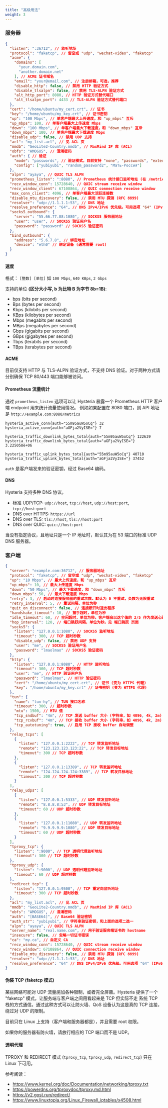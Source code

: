 ```yaml
---
title: "高级用法"
weight: 3
---
```


### 服务器

```json
{
  "listen": ":36712", // 监听地址
  "protocol": "faketcp", // 留空或 "udp", "wechat-video", "faketcp"
  "acme": {
    "domains": [
      "your.domain.com",
      "another.domain.net"
    ], // ACME 证书域名
    "email": "your@email.com", // 注册邮箱，可选，推荐
    "disable_http": false, // 禁用 HTTP 验证方式
    "disable_tlsalpn": false, // 禁用 TLS-ALPN 验证方式
    "alt_http_port": 8080, // HTTP 验证方式替代端口
    "alt_tlsalpn_port": 4433 // TLS-ALPN 验证方式替代端口
  },
  "cert": "/home/ubuntu/my_cert.crt", // 证书
  "key": "/home/ubuntu/my_key.crt", // 证书密钥
  "up": "100 Mbps", // 单客户端最大上传速度，和 "up_mbps" 互斥
  "up_mbps": 100, // 单客户端最大上传速度 Mbps
  "down": "100 Mbps", // 单客户端最大下载速度，和 "down_mbps" 互斥
  "down_mbps": 100, // 单客户端最大下载速度 Mbps
  "disable_udp": false, // 禁用 UDP 支持
  "acl": "my_list.acl", // 见 ACL 页
  "mmdb": "GeoLite2-Country.mmdb", // MaxMind IP 库 (ACL)
  "obfs": "AMOGUS", // 混淆密码
  "auth": { // 验证
    "mode": "passwords", // 验证模式，目前支持 "none", "passwords", "external"。关于 external 见 外部验证接入 页面
    "config": ["yubiyubi", "random_password2", "Мать-Россия"]
  },
  "alpn": "ayaya", // QUIC TLS ALPN
  "prometheus_listen": ":8080", // Prometheus 统计接口监听地址 (在 /metrics)
  "recv_window_conn": 15728640, // QUIC stream receive window
  "recv_window_client": 67108864, // QUIC connection receive window
  "max_conn_client": 4096, // 单客户端最大活跃连接数
  "disable_mtu_discovery": false, // 禁用 MTU 探测 (RFC 8899)
  "resolver": "udp://1.1.1.1:53", // DNS 地址
  "resolve_preference": "64", // DNS IPv4/IPv6 优先级。可用选项 "64" (IPv6 优先，可回落到 IPv4) "46" (IPv4 优先，可回落到 IPv6) "6" (仅 IPv6) "4" (仅 IPv4)
  "socks5_outbound": {
    "server": "55.66.77.88:1080", // SOCKS5 服务器地址
    "user": "user", // SOCKS5 验证用户名
    "password": "password" // SOCKS5 验证密码
  },
  "bind_outbound": {
    "address": "5.6.7.8", // 绑定地址
    "device": "eth0" // 绑定设备 (通常需要 root)
  }
}
```

#### 速度

格式： `[整数] [单位]` 如 `100 Mbps`, `640 KBps`, `2 Gbps`

支持的单位 **(区分大小写, b 为比特 B 为字节 8b=1B)**:
- bps (bits per second)
- Bps (bytes per second)
- Kbps (kilobits per second)
- KBps (kilobytes per second)
- Mbps (megabits per second)
- MBps (megabytes per second)
- Gbps (gigabits per second)
- GBps (gigabytes per second)
- Tbps (terabits per second)
- TBps (terabytes per second)

#### ACME

目前仅支持 HTTP 与 TLS-ALPN 验证方式，不支持 DNS 验证。对于两种方式请分别确保 TCP 80/443 端口能够被访问。

#### Prometheus 流量统计

通过 `prometheus_listen` 选项可以让 Hysteria 暴露一个 Prometheus HTTP 客户端 endpoint 用来统计流量使用情况。
例如如果配置在 8080 端口，则 API 地址是 `http://example.com:8080/metrics`

```text
hysteria_active_conn{auth="55m95auW5oCq"} 32
hysteria_active_conn{auth="aGFja2VyISE="} 7

hysteria_traffic_downlink_bytes_total{auth="55m95auW5oCq"} 122639
hysteria_traffic_downlink_bytes_total{auth="aGFja2VyISE="} 3.225058e+06

hysteria_traffic_uplink_bytes_total{auth="55m95auW5oCq"} 40710
hysteria_traffic_uplink_bytes_total{auth="aGFja2VyISE="} 37452
```

`auth` 是客户端发来的验证密钥，经过 Base64 编码。

#### DNS

Hysteria 支持多种 DNS 协议。

- 标准 UDP/TCP: `udp://host`, `tcp://host`, `udp://host:port`, `tcp://host:port`
- DNS over HTTPS: `https://url`
- DNS over TLS: `tls://host`, `tls://host:port`
- DNS over QUIC: `quic://host:port`

当没有指定协议，且地址只是一个 IP 地址时，默认其为在 53 端口的标准 UDP DNS 服务器。

### 客户端

```json
{
  "server": "example.com:36712", // 服务器地址
  "protocol": "faketcp", // 留空或 "udp", "wechat-video", "faketcp"
  "up": "10 Mbps", // 最大上传速度，和 "up_mbps" 互斥
  "up_mbps": 10, // 最大上传速度 Mbps
  "down": "50 Mbps", // 最大下载速度，和 "down_mbps" 互斥
  "down_mbps": 50, // 最大下载速度 Mbps
  "retry": 3, // 启动时连接服务器的重试次数。默认为 0 不重试，负数为无限重试
  "retry_interval": 5, // 重试间隔，单位为秒
  "quit_on_disconnect": false, // 连接断开时退出程序
  "handshake_timeout": 10, // 握手超时，单位为秒
  "idle_timeout": 60, // 空闲超时，单位为秒。客户端会以这个值的 2/5 作为发送心跳包的间隔
  "hop_interval": 120, // 端口跳跃间隔，单位为秒。见 端口跳跃 页面
  "socks5": {
    "listen": "127.0.0.1:1080", // SOCKS5 监听地址
    "timeout": 300, // TCP 超时秒数
    "disable_udp": false, // 禁用 UDP 支持
    "user": "me", // SOCKS5 验证用户名
    "password": "lmaolmao" // SOCKS5 验证密码
  },
  "http": {
    "listen": "127.0.0.1:8080", // HTTP 监听地址
    "timeout": 300, // TCP 超时秒数
    "user": "me", // HTTP 验证用户名
    "password": "lmaolmao", // HTTP 验证密码
    "cert": "/home/ubuntu/my_cert.crt", // 证书 (变为 HTTPS 代理)
    "key": "/home/ubuntu/my_key.crt" // 证书密钥 (变为 HTTPS 代理)
  },
  "tun": {
    "name": "tun-hy", // TUN 接口名称
    "timeout": 300, // 超时秒数
    "mtu": 1500, // MTU 值
    "tcp_sndbuf": "4m", // TCP 发送 buffer 大小 (字符串，如 4096, 4k, 2m)
    "tcp_rcvbuf": "4m", // TCP 接收 buffer 大小 (字符串，如 4096, 4k, 2m)
    "tcp_autotuning": true, // 启用 TCP 接收 buffer 自动调整
  },
  "relay_tcps": [
    {
      "listen": "127.0.0.1:2222", // TCP 转发监听地址
      "remote": "123.123.123.123:22", // TCP 转发目标地址
      "timeout": 300 // TCP 超时秒数
    },
    {
      "listen": "127.0.0.1:13389", // TCP 转发监听地址
      "remote": "124.124.124.124:3389", // TCP 转发目标地址
      "timeout": 300 // TCP 超时秒数
    }
  ],
  "relay_udps": [
    {
      "listen": "127.0.0.1:5333", // UDP 转发监听地址
      "remote": "8.8.8.8:53", // UDP 转发目标地址
      "timeout": 60 // UDP 超时秒数
    },
    {
      "listen": "127.0.0.1:11080", // UDP 转发监听地址
      "remote": "9.9.9.9.9:1080", // UDP 转发目标地址
      "timeout": 60 // UDP 超时秒数
    }
  ],
  "tproxy_tcp": {
    "listen": ":9000", // TCP 透明代理监听地址
    "timeout": 300 // TCP 超时秒数
  },
  "tproxy_udp": {
    "listen": ":9000", // UDP 透明代理监听地址
    "timeout": 60 // UDP 超时秒数
  },
  "redirect_tcp": {
    "listen": "127.0.0.1:9500", // TCP 重定向监听地址
    "timeout": 300 // TCP 超时秒数
  },
  "acl": "my_list.acl", // 见 ACL 页
  "mmdb": "GeoLite2-Country.mmdb", // MaxMind IP 库 (ACL)
  "obfs": "AMOGUS", // 混淆密码
  "auth": "[BASE64]", // Base64 验证密钥
  "auth_str": "yubiyubi", // 字符串验证密钥，和上面的选项二选一
  "alpn": "ayaya", // QUIC TLS ALPN
  "server_name": "real.name.com", // 用于验证服务端证书的 hostname
  "insecure": false, // 忽略一切证书错误 
  "ca": "my.ca", // 自定义 CA
  "recv_window_conn": 15728640, // QUIC stream receive window
  "recv_window": 67108864, // QUIC connection receive window
  "disable_mtu_discovery": false, // 禁用 MTU 探测 (RFC 8899)
  "resolver": "udp://1.1.1.1:53", // DNS 地址
  "resolve_preference": "64" // DNS IPv4/IPv6 优先级。可用选项 "64" (IPv6 优先，可回落到 IPv4) "46" (IPv4 优先，可回落到 IPv6) "6" (仅 IPv6) "4" (仅 IPv4)
}
```

#### 伪装 TCP (faketcp 模式)

某些网络可能对 UDP 流量施加各种限制，或者完全屏蔽。Hysteria 提供了一个 "faketcp" 模式，让服务端与客户端之间用看起来是 TCP 但实际不走
系统 TCP 栈的方式通信。通过这种方式可以让防火墙、QoS 设备认为这是真的 TCP 连接，绕过对 UDP 的限制。

目前只在 Linux 上支持（客户端和服务器都是），并且需要 root 权限。

如果你的服务器有防火墙，请放行相应的 TCP 端口而不是 UDP。

#### 透明代理

TPROXY 和 REDIRECT 模式 (`tproxy_tcp`, `tproxy_udp`, `redirect_tcp`) 只在 Linux 下可用。

参考阅读：
- https://www.kernel.org/doc/Documentation/networking/tproxy.txt
- https://powerdns.org/tproxydoc/tproxy.md.html
- https://v2.gost.run/redirect/
- https://www.linuxtopia.org/Linux_Firewall_iptables/x4508.html
